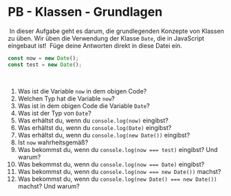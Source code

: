 # PB - Klassen - Grundlagen

​
In dieser Aufgabe geht es darum, die grundlegenden Konzepte von Klassen zu üben. Wir üben die Verwendung der Klasse `Date`, die in JavaScript eingebaut ist!
​
Füge deine Antworten direkt in diese Datei ein.
​

```js
const now = new Date();
const test = new Date();
```

​

1. Was ist die Variable `now` in dem obigen Code?
2. Welchen Typ hat die Variable `now`?
3. Was ist in dem obigen Code die Variable `Date`?
4. Was ist der Typ von `Date`?
5. Was erhältst du, wenn du `console.log(now)` eingibst?
6. Was erhältst du, wenn du `console.log(Date)` eingibst?
7. Was erhältst du, wenn du `console.log(new Date())` eingibst?
8. Ist `now` wahrheitsgemäß?
9. Was bekommst du, wenn du `console.log(now === test)` eingibst? Und warum?
10. Was bekommst du, wenn du `console.log(now === Date)` eingibst?
11. Was bekommst du, wenn du `console.log(now === new Date())` machst?
12. Was bekommst du, wenn du `console.log(new Date() === new Date())` machst? Und warum?
